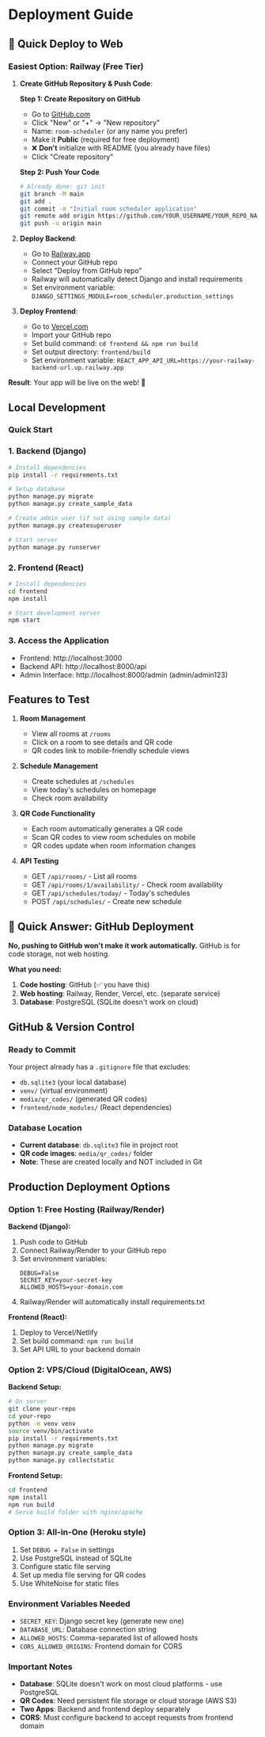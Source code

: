 # Deployment Guide

## 🚀 Quick Deploy to Web

### Easiest Option: Railway (Free Tier)

1. **Create GitHub Repository & Push Code**:
   
   **Step 1: Create Repository on GitHub**
   - Go to [GitHub.com](https://github.com)
   - Click "New" or "+" → "New repository"
   - Name: `room-scheduler` (or any name you prefer)
   - Make it **Public** (required for free deployment)
   - ❌ **Don't** initialize with README (you already have files)
   - Click "Create repository"

   **Step 2: Push Your Code**
   ```bash
   # Already done: git init
   git branch -M main
   git add .
   git commit -m "Initial room scheduler application"
   git remote add origin https://github.com/YOUR_USERNAME/YOUR_REPO_NAME.git
   git push -u origin main
   ```

2. **Deploy Backend**:
   - Go to [Railway.app](https://railway.app)
   - Connect your GitHub repo
   - Select "Deploy from GitHub repo"
   - Railway will automatically detect Django and install requirements
   - Set environment variable: `DJANGO_SETTINGS_MODULE=room_scheduler.production_settings`

3. **Deploy Frontend**:
   - Go to [Vercel.com](https://vercel.com)
   - Import your GitHub repo
   - Set build command: `cd frontend && npm run build`
   - Set output directory: `frontend/build`
   - Set environment variable: `REACT_APP_API_URL=https://your-railway-backend-url.up.railway.app`

**Result**: Your app will be live on the web! 🎉

## Local Development

### Quick Start

### 1. Backend (Django)
```bash
# Install dependencies
pip install -r requirements.txt

# Setup database
python manage.py migrate
python manage.py create_sample_data

# Create admin user (if not using sample data)
python manage.py createsuperuser

# Start server
python manage.py runserver
```

### 2. Frontend (React)
```bash
# Install dependencies
cd frontend
npm install

# Start development server
npm start
```

### 3. Access the Application
- Frontend: http://localhost:3000
- Backend API: http://localhost:8000/api
- Admin Interface: http://localhost:8000/admin (admin/admin123)

## Features to Test

1. **Room Management**
   - View all rooms at `/rooms`
   - Click on a room to see details and QR code
   - QR codes link to mobile-friendly schedule views

2. **Schedule Management**
   - Create schedules at `/schedules`
   - View today's schedules on homepage
   - Check room availability

3. **QR Code Functionality**
   - Each room automatically generates a QR code
   - Scan QR codes to view room schedules on mobile
   - QR codes update when room information changes

4. **API Testing**
   - GET `/api/rooms/` - List all rooms
   - GET `/api/rooms/1/availability/` - Check room availability
   - GET `/api/schedules/today/` - Today's schedules
   - POST `/api/schedules/` - Create new schedule

## 🚨 Quick Answer: GitHub Deployment

**No, pushing to GitHub won't make it work automatically.** GitHub is for code storage, not web hosting.

**What you need:**
1. **Code hosting**: GitHub (✅ you have this)
2. **Web hosting**: Railway, Render, Vercel, etc. (separate service)
3. **Database**: PostgreSQL (SQLite doesn't work on cloud)

## GitHub & Version Control

### Ready to Commit
Your project already has a `.gitignore` file that excludes:
- `db.sqlite3` (your local database)
- `venv/` (virtual environment)
- `media/qr_codes/` (generated QR codes)
- `frontend/node_modules/` (React dependencies)

### Database Location
- **Current database**: `db.sqlite3` file in project root
- **QR code images**: `media/qr_codes/` folder
- **Note**: These are created locally and NOT included in Git

## Production Deployment Options

### Option 1: Free Hosting (Railway/Render)
**Backend (Django):**
1. Push code to GitHub
2. Connect Railway/Render to your GitHub repo
3. Set environment variables:
   ```
   DEBUG=False
   SECRET_KEY=your-secret-key
   ALLOWED_HOSTS=your-domain.com
   ```
4. Railway/Render will automatically install requirements.txt

**Frontend (React):**
1. Deploy to Vercel/Netlify
2. Set build command: `npm run build`
3. Set API URL to your backend domain

### Option 2: VPS/Cloud (DigitalOcean, AWS)
**Backend Setup:**
```bash
# On server
git clone your-repo
cd your-repo
python -m venv venv
source venv/bin/activate
pip install -r requirements.txt
python manage.py migrate
python manage.py create_sample_data
python manage.py collectstatic
```

**Frontend Setup:**
```bash
cd frontend
npm install
npm run build
# Serve build folder with nginx/apache
```

### Option 3: All-in-One (Heroku style)
1. Set `DEBUG = False` in settings
2. Use PostgreSQL instead of SQLite
3. Configure static file serving
4. Set up media file serving for QR codes
5. Use WhiteNoise for static files

### Environment Variables Needed
- `SECRET_KEY`: Django secret key (generate new one)
- `DATABASE_URL`: Database connection string
- `ALLOWED_HOSTS`: Comma-separated list of allowed hosts
- `CORS_ALLOWED_ORIGINS`: Frontend domain for CORS

### Important Notes
- **Database**: SQLite doesn't work on most cloud platforms - use PostgreSQL
- **QR Codes**: Need persistent file storage or cloud storage (AWS S3)
- **Two Apps**: Backend and frontend deploy separately
- **CORS**: Must configure backend to accept requests from frontend domain
